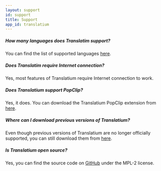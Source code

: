 ```yaml
---
layout: support
id: support
title: Support
app_id: translatium
---
```

##### How many languages does Translatim support?
You can find the list of supported languages [here](https://atomery.com/translatium/languages).

##### Does Translatim require Internet connection?
Yes, most features of Translatium require Internet connection to work.

##### Does Translatium support PopClip?
Yes, it does. You can download the Translatium PopClip extension from [here](https://atomery.com/translatium/popclip).

##### Where can I download previous versions of Translatium?
Even though previous versions of Translatium are no longer officially supported, you can still download them from [here](https://github.com/atomery/translatium/releases).

##### Is Translatium open source?
Yes, you can find the source code on [GitHub](https://github.com/atomery/translatium) under the MPL-2 license.